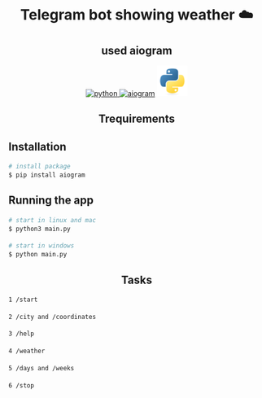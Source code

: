 <h1 align="center">Telegram bot showing weather ☁️</h1>

<h2 align="center">used aiogram</h2>
 <div align="center">
  <a href="https://www.sqlite.org/index.html" target="_blank" rel="noreferrer"> <img src="https://www.sqlite.org/images/sqlite370_banner.gif" alt="python" width="60" height="60"/> </a>
 <a href="https://docs.aiogram.dev/en/latest/index.html" target="aiogram"><img src="https://docs.aiogram.dev/en/latest/_static/logo.png" alt="aiogram" width="60" height="60"/></a>
 <a href="https://www.python.org" target="_blank" rel="noreferrer"> <img src="https://raw.githubusercontent.com/devicons/devicon/master/icons/python/python-original.svg" alt="python" width="60" height="60"/> </a>
 </div>
 <!-- https://www.sqlite.org/images/sqlite370_banner.gif -->




<h2 align="center">Trequirements</h2>

## Installation

````bash
# install package
$ pip install aiogram
````
## Running the app

```bash
# start in linux and mac
$ python3 main.py

# start in windows 
$ python main.py
```

<h2 align="center">Tasks</h2>

```bash
1 /start

2 /city and /coordinates

3 /help

4 /weather

5 /days and /weeks

6 /stop
```